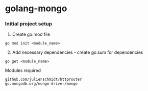 # golang-mongo

### Initial project setup
1) Create go.mod file
```
go mod init <module_name>
```
2) Add necessary dependencies - create go.sum for dependencies
```
go get <module_name>
```
Modules required
```
github.com/julienschmidt/httprouter
go.mongodb.org/mongo-driver/mongo
```